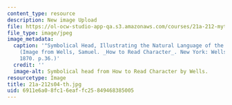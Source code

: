 ```yaml
---
content_type: resource
description: New image Upload
file: https://ol-ocw-studio-app-qa.s3.amazonaws.com/courses/21a-212-myth-ritual-and-symbolism-spring-2004/6911e6a08fc16eaffc25849468385005_21a-212s04-th.jpg
file_type: image/jpeg
image_metadata:
  caption: '"Symbolical Head, Illustrating the Natural Language of the Faculties."
    (Image from Wells, Samuel. _How to Read Character_. New York: Wells Publishing,
    1870. p.36.)'
  credit: ''
  image-alt: Symbolical head from How to Read Character by Wells.
resourcetype: Image
title: 21a-212s04-th.jpg
uid: 6911e6a0-8fc1-6eaf-fc25-849468385005
---
```

